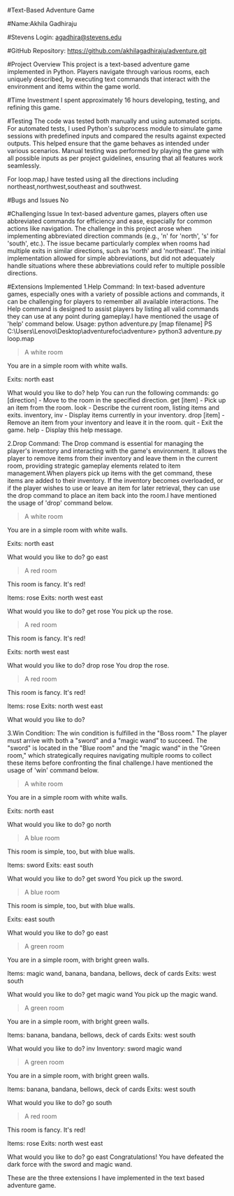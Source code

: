 #Text-Based Adventure Game

#Name:Akhila Gadhiraju

#Stevens Login: agadhira@stevens.edu

#GitHub Repository: https://github.com/akhilagadhiraju/adventure.git

#Project Overview
 This project is a text-based adventure game implemented in Python. Players navigate through various rooms, each uniquely described, by executing text commands that interact with the environment and items within the game world.

#Time Investment
 I spent approximately 16 hours developing, testing, and refining this game.

#Testing
 The code was tested both manually and using automated scripts. For automated tests, I used Python's subprocess module to simulate game sessions with predefined inputs and compared the results against expected outputs. This helped ensure that the game behaves as intended under various scenarios. Manual testing was performed by playing the game with all possible inputs as per project guidelines, ensuring that all features work seamlessly.

 For loop.map,I have tested using all the directions including northeast,northwest,southeast and southwest.

#Bugs and Issues
 No

#Challenging Issue
In text-based adventure games, players often use abbreviated commands for efficiency and ease, especially for common actions like navigation. The challenge in this project arose when implementing abbreviated direction commands (e.g., 'n' for 'north', 's' for 'south', etc.). The issue became particularly complex when rooms had multiple exits in similar directions, such as 'north' and 'northeast'. The initial implementation allowed for simple abbreviations, but did not adequately handle situations where these abbreviations could refer to multiple possible directions. 

#Extensions Implemented
 1.Help Command: In text-based adventure games, especially ones with a variety of possible actions and commands, it can be challenging for players to remember all available interactions. The Help command is designed to assist players by listing all valid commands they can use at any point during gameplay.I have mentioned the usage of 'help' command below.
Usage: python adventure.py [map filename]
PS C:\Users\Lenovo\Desktop\adventurefoc\adventure> python3 adventure.py loop.map                                                                    
> A white room

You are in a simple room with white walls.

Exits: north east

What would you like to do? help
You can run the following commands:
  go [direction] - Move to the room in the specified direction.
  get [item] - Pick up an item from the room.
  look - Describe the current room, listing items and exits.
  inventory, inv - Display items currently in your inventory.
  drop [item] - Remove an item from your inventory and leave it in the room.
  quit - Exit the game.
  help - Display this help message.

 2.Drop Command: The Drop command is essential for managing the player's inventory and interacting with the game's environment. It allows the player to remove items from their inventory and leave them in the current room, providing strategic gameplay elements related to item management.When players pick up items with the get command, these items are added to their inventory. If the inventory becomes overloaded, or if the player wishes to use or leave an item for later retrieval, they can use the drop command to place an item back into the room.I have mentioned the usage of 'drop' command below.
 > A white room

You are in a simple room with white walls.

Exits: north east

What would you like to do? go east
> A red room

This room is fancy. It's red!

Items: rose
Exits: north west east

What would you like to do? get rose
You pick up the rose.
> A red room

This room is fancy. It's red!

Exits: north west east

What would you like to do? drop rose
You drop the rose.
> A red room

This room is fancy. It's red!

Items: rose
Exits: north west east

What would you like to do?

 3.Win Condition: The win condition is fulfilled in the "Boss room." The player must arrive with both a "sword" and a "magic wand" to succeed. The "sword" is located in the "Blue room" and the "magic wand" in the "Green room," which strategically requires navigating multiple rooms to collect these items before confronting the final challenge.I have mentioned the usage of 'win' command below.
 
 > A white room

You are in a simple room with white walls.

Exits: north east

What would you like to do? go north
> A blue room

This room is simple, too, but with blue walls.

Items: sword
Exits: east south

What would you like to do? get sword
You pick up the sword.
> A blue room

This room is simple, too, but with blue walls.

Exits: east south

What would you like to do? go east
> A green room

You are in a simple room, with bright green walls.

Items: magic wand, banana, bandana, bellows, deck of cards
Exits: west south

What would you like to do? get magic wand
You pick up the magic wand.
> A green room

You are in a simple room, with bright green walls.

Items: banana, bandana, bellows, deck of cards
Exits: west south

What would you like to do? inv
Inventory:
  sword
  magic wand
> A green room

You are in a simple room, with bright green walls.

Items: banana, bandana, bellows, deck of cards
Exits: west south

What would you like to do? go south
> A red room

This room is fancy. It's red!

Items: rose
Exits: north west east

What would you like to do? go east
Congratulations! You have defeated the dark force with the sword and magic wand.

These are the three extensions I have implemented in the text based adventure game.
